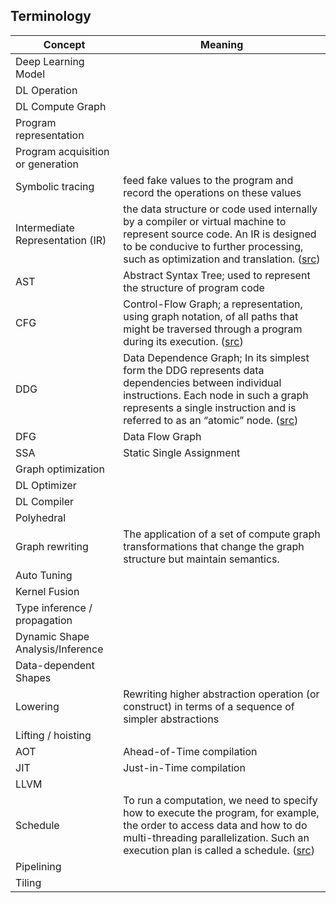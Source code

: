 <H2>Terminology</H2>

| Concept | Meaning |
| ------- | ------- |
| Deep Learning Model | |
| DL Operation | |
| DL Compute Graph | |
| Program representation | |
| Program acquisition or generation | | 
| Symbolic tracing | feed fake values to the program and record the operations on these values |
| Intermediate Representation (IR) | the data structure or code used internally by a compiler or virtual machine to represent source code. An IR is designed to be conducive to further processing, such as optimization and translation. ([src](https://en.wikipedia.org/wiki/Intermediate_representation))|
| AST | Abstract Syntax Tree; used to represent the structure of program code |
| CFG | Control-Flow Graph; a representation, using graph notation, of all paths that might be traversed through a program during its execution. ([src](https://en.wikipedia.org/wiki/Control-flow_graph))|
| DDG | Data Dependence Graph; In its simplest form the DDG represents data dependencies between individual instructions. Each node in such a graph represents a single instruction and is referred to as an “atomic” node. ([src](https://llvm.org/docs/DependenceGraphs/index.html))|
| DFG | Data Flow Graph |
| SSA | Static Single Assignment | a property of an intermediate representation (IR) that requires each variable to be assigned exactly once and defined before it is used. Existing variables in the original IR are split into versions, new variables typically indicated by the original name with a subscript in textbooks, so that every definition gets its own version. ([src](https://en.wikipedia.org/wiki/Static_single-assignment_form))|
| Graph optimization | |
| DL Optimizer | |
| DL Compiler | |
| Polyhedral | |
| Graph rewriting | The application of a set of compute graph transformations that change the graph structure but maintain semantics. |
| Auto Tuning | |
| Kernel Fusion | |
| Type inference / propagation | |
| Dynamic Shape Analysis/Inference | |
| Data-dependent Shapes | |
| Lowering | Rewriting higher abstraction operation (or construct) in terms of a sequence of simpler abstractions |
| Lifting / hoisting | | 
| AOT | Ahead-of-Time compilation |
| JIT | Just-in-Time compilation |
| LLVM | |
| Schedule | To run a computation, we need to specify how to execute the program, for example, the order to access data and how to do multi-threading parallelization. Such an execution plan is called a schedule. ([src](https://tvm.d2l.ai/chapter_getting_started/vector_add.html#creating-a-schedule))
| Pipelining | |
| Tiling ||
